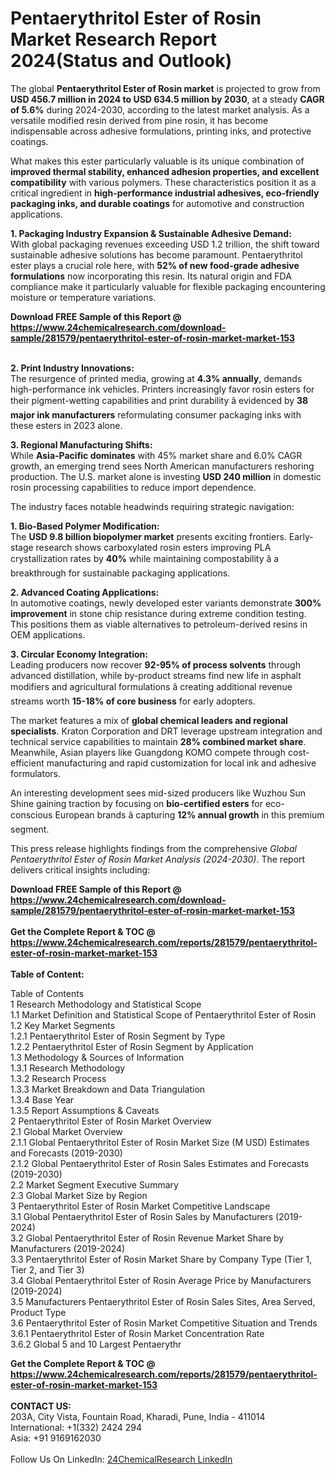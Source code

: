 <h1>Pentaerythritol Ester of Rosin Market Research Report 2024(Status and Outlook)</h1><p>The global <strong>Pentaerythritol Ester of Rosin market</strong> is projected to grow from <strong>USD 456.7 million in 2024 to USD 634.5 million by 2030</strong>, at a steady <strong>CAGR of 5.6%</strong> during 2024-2030, according to the latest market analysis. As a versatile modified resin derived from pine rosin, it has become indispensable across adhesive formulations, printing inks, and protective coatings.</p><p>What makes this ester particularly valuable is its unique combination of <strong>improved thermal stability, enhanced adhesion properties, and excellent compatibility</strong> with various polymers. These characteristics position it as a critical ingredient in <strong>high-performance industrial adhesives, eco-friendly packaging inks, and durable coatings</strong> for automotive and construction applications.</p><p><strong>1. Packaging Industry Expansion &amp; Sustainable Adhesive Demand:</strong><br>
With global packaging revenues exceeding USD 1.2 trillion, the shift toward sustainable adhesive solutions has become paramount. Pentaerythritol ester plays a crucial role here, with <strong>52% of new food-grade adhesive formulations</strong> now incorporating this resin. Its natural origin and FDA compliance make it particularly valuable for flexible packaging encountering moisture or temperature variations.</p><div><b>Download FREE Sample of this Report @ 
            <a href="https://www.24chemicalresearch.com/download-sample/281579/pentaerythritol-ester-of-rosin-market-market-153">
            https://www.24chemicalresearch.com/download-sample/281579/pentaerythritol-ester-of-rosin-market-market-153</a></b></div><br><p><strong>2. Print Industry Innovations:</strong><br>
The resurgence of printed media, growing at <strong>4.3% annually</strong>, demands high-performance ink vehicles. Printers increasingly favor rosin esters for their pigment-wetting capabilities and print durability â evidenced by <strong>38 major ink manufacturers</strong> reformulating consumer packaging inks with these esters in 2023 alone.</p><p><strong>3. Regional Manufacturing Shifts:</strong><br>
While <strong>Asia-Pacific dominates</strong> with 45% market share and 6.0% CAGR growth, an emerging trend sees North American manufacturers reshoring production. The U.S. market alone is investing <strong>USD 240 million</strong> in domestic rosin processing capabilities to reduce import dependence.</p><p>The industry faces notable headwinds requiring strategic navigation:</p><p><strong>1. Bio-Based Polymer Modification:</strong><br>
The <strong>USD 9.8 billion biopolymer market</strong> presents exciting frontiers. Early-stage research shows carboxylated rosin esters improving PLA crystallization rates by <strong>40%</strong> while maintaining compostability â a breakthrough for sustainable packaging applications.</p><p><strong>2. Advanced Coating Applications:</strong><br>
In automotive coatings, newly developed ester variants demonstrate <strong>300% improvement</strong> in stone chip resistance during extreme condition testing. This positions them as viable alternatives to petroleum-derived resins in OEM applications.</p><p><strong>3. Circular Economy Integration:</strong><br>
Leading producers now recover <strong>92-95% of process solvents</strong> through advanced distillation, while by-product streams find new life in asphalt modifiers and agricultural formulations â creating additional revenue streams worth <strong>15-18% of core business</strong> for early adopters.</p><p>The market features a mix of <strong>global chemical leaders and regional specialists</strong>. Kraton Corporation and DRT leverage upstream integration and technical service capabilities to maintain <strong>28% combined market share</strong>. Meanwhile, Asian players like Guangdong KOMO compete through cost-efficient manufacturing and rapid customization for local ink and adhesive formulators.</p><p>An interesting development sees mid-sized producers like Wuzhou Sun Shine gaining traction by focusing on <strong>bio-certified esters</strong> for eco-conscious European brands â capturing <strong>12% annual growth</strong> in this premium segment.</p><p>This press release highlights findings from the comprehensive <em>Global Pentaerythritol Ester of Rosin Market Analysis (2024-2030)</em>. The report delivers critical insights including:</p><div><b>Download FREE Sample of this Report @ 
            <a href="https://www.24chemicalresearch.com/download-sample/281579/pentaerythritol-ester-of-rosin-market-market-153">
            https://www.24chemicalresearch.com/download-sample/281579/pentaerythritol-ester-of-rosin-market-market-153</a></b></div><br><div><b>Get the Complete Report & TOC @ 
            <a href="https://www.24chemicalresearch.com/reports/281579/pentaerythritol-ester-of-rosin-market-market-153">
            https://www.24chemicalresearch.com/reports/281579/pentaerythritol-ester-of-rosin-market-market-153</a></b></div><br>
            <b>Table of Content:</b><p>Table of Contents<br />
 1 Research Methodology and Statistical Scope<br />
 1.1 Market Definition and Statistical Scope of Pentaerythritol Ester of Rosin<br />
 1.2 Key Market Segments<br />
 1.2.1 Pentaerythritol Ester of Rosin Segment by Type<br />
 1.2.2 Pentaerythritol Ester of Rosin Segment by Application<br />
 1.3 Methodology & Sources of Information<br />
 1.3.1 Research Methodology<br />
 1.3.2 Research Process<br />
 1.3.3 Market Breakdown and Data Triangulation<br />
 1.3.4 Base Year<br />
 1.3.5 Report Assumptions & Caveats<br />
 2 Pentaerythritol Ester of Rosin Market Overview<br />
 2.1 Global Market Overview<br />
 2.1.1 Global Pentaerythritol Ester of Rosin Market Size (M USD) Estimates and Forecasts (2019-2030)<br />
 2.1.2 Global Pentaerythritol Ester of Rosin Sales Estimates and Forecasts (2019-2030)<br />
 2.2 Market Segment Executive Summary<br />
 2.3 Global Market Size by Region<br />
 3 Pentaerythritol Ester of Rosin Market Competitive Landscape<br />
 3.1 Global Pentaerythritol Ester of Rosin Sales by Manufacturers (2019-2024)<br />
 3.2 Global Pentaerythritol Ester of Rosin Revenue Market Share by Manufacturers (2019-2024)<br />
 3.3 Pentaerythritol Ester of Rosin Market Share by Company Type (Tier 1, Tier 2, and Tier 3)<br />
 3.4 Global Pentaerythritol Ester of Rosin Average Price by Manufacturers (2019-2024)<br />
 3.5 Manufacturers Pentaerythritol Ester of Rosin Sales Sites, Area Served, Product Type<br />
 3.6 Pentaerythritol Ester of Rosin Market Competitive Situation and Trends<br />
 3.6.1 Pentaerythritol Ester of Rosin Market Concentration Rate<br />
 3.6.2 Global 5 and 10 Largest Pentaerythr</p><div><b>Get the Complete Report & TOC @ 
            <a href="https://www.24chemicalresearch.com/reports/281579/pentaerythritol-ester-of-rosin-market-market-153">
            https://www.24chemicalresearch.com/reports/281579/pentaerythritol-ester-of-rosin-market-market-153</a></b></div><br><b>CONTACT US:</b><br>
            203A, City Vista, Fountain Road, Kharadi, Pune, India - 411014<br>
            International: +1(332) 2424 294<br>
            Asia: +91 9169162030 <br><br>
            Follow Us On LinkedIn: <a href="https://www.linkedin.com/company/24chemicalresearch/">24ChemicalResearch LinkedIn</a>